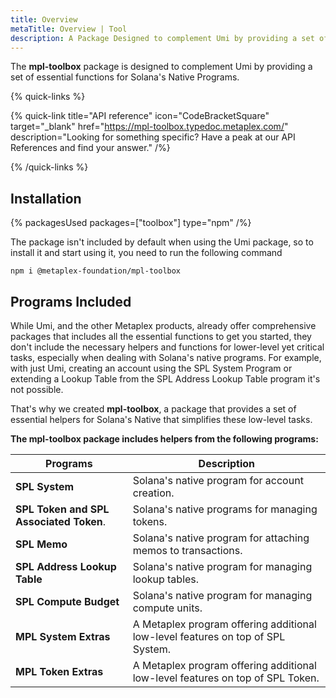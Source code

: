 ```yaml
---
title: Overview
metaTitle: Overview | Tool
description: A Package Designed to complement Umi by providing a set of essential functions for Solana's Native Program.
---
```


The **mpl-toolbox** package is designed to complement Umi by providing a set of essential functions for Solana's Native Programs.

{% quick-links %}

{% quick-link title="API reference" icon="CodeBracketSquare" target="_blank" href="https://mpl-toolbox.typedoc.metaplex.com/" description="Looking for something specific? Have a peak at our API References and find your answer." /%}

{% /quick-links %}

## Installation

{% packagesUsed packages=["toolbox"] type="npm" /%}

The package isn't included by default when using the Umi package, so to install it and start using it, you need to run the following command

```
npm i @metaplex-foundation/mpl-toolbox
```

## Programs Included

While Umi, and the other Metaplex products, already offer comprehensive packages that includes all the essential functions to get you started, they don't include the necessary helpers and functions for lower-level yet critical tasks, especially when dealing with Solana's native programs. For example, with just Umi, creating an account using the SPL System Program or extending a Lookup Table from the SPL Address Lookup Table program it's not possible.

That's why we created **mpl-toolbox**, a package that provides a set of essential helpers for Solana's Native that simplifies these low-level tasks. 

**The mpl-toolbox package includes helpers from the following programs:**

| Programs                                                                                | Description                                                                                                                 |
| --------------------------------------------------------------------------------------- | --------------------------------------------------------------------------------------------------------------------------- |
| **SPL System**                                                                          | Solana's native program for account creation.                                                                               |
| **SPL Token and SPL Associated Token**.                                                 | Solana's native programs for managing tokens.                                                                               |
| **SPL Memo**                                                                            | Solana's native program for attaching memos to transactions.                                                                |
| **SPL Address Lookup Table**                                                            | Solana's native program for managing lookup tables.                                                                         |
| **SPL Compute Budget**                                                                  | Solana's native program for managing compute units.                                                                         |
| **MPL System Extras**                                                                   | A Metaplex program offering additional low-level features on top of SPL System.                                             |
| **MPL Token Extras**                                                                    | A Metaplex program offering additional low-level features on top of SPL Token.                                              |